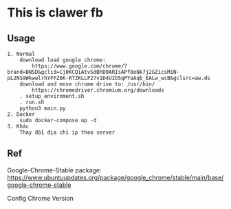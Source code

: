 # This is clawer fb

## Usage
```
1. Normal
    download load google chrome:
        https://www.google.com/chrome/?brand=BNSD&gclid=Cj0KCQiAtvSdBhD0ARIsAPf8oNk7j2GZicsMiN-pL2NS9WkwwlrhYFFZ6K-RTZKLLP27v1D4UIb5qPYaAqb_EALw_wcB&gclsrc=aw.ds
    download and move chrome drive to: /usr/bin/
        https://chromedriver.chromium.org/downloads
    . setup_enviroment.sh
    . run.sh
    python3 main.py
2. Docker
    sudo docker-compose up -d
3. Khác
    Thay đổi địa chỉ ip theo server
```

## Ref
Google-Chrome-Stable package: https://www.ubuntuupdates.org/package/google_chrome/stable/main/base/google-chrome-stable

Config Chrome Version